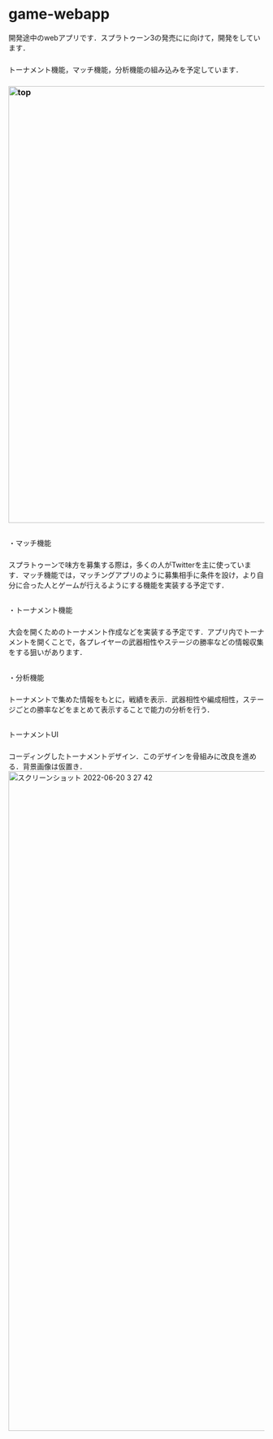 # game-webapp
開発途中のwebアプリです．スプラトゥーン3の発売にに向けて，開発をしています．
###
トーナメント機能，マッチ機能，分析機能の組み込みを予定しています．
### <img width="860" alt="top" src="https://user-images.githubusercontent.com/104476684/173811906-91c78c14-42cf-473f-997f-9aae31884e8d.png">



##
・マッチ機能
###
スプラトゥーンで味方を募集する際は，多くの人がTwitterを主に使っています．マッチ機能では，マッチングアプリのように募集相手に条件を設け，より自分に合った人とゲームが行えるようにする機能を実装する予定です．
##
・トーナメント機能
###
大会を開くためのトーナメント作成などを実装する予定です．アプリ内でトーナメントを開くことで，各プレイヤーの武器相性やステージの勝率などの情報収集をする狙いがあります．
##
・分析機能
###
トーナメントで集めた情報をもとに，戦績を表示．武器相性や編成相性，ステージごとの勝率などをまとめて表示することで能力の分析を行う．

##
トーナメントUI
###
コーディングしたトーナメントデザイン．このデザインを骨組みに改良を進める．背景画像は仮置き．
<img width="1299" alt="スクリーンショット 2022-06-20 3 27 42" src="https://user-images.githubusercontent.com/104476684/174495253-5b21a8ac-6880-4c3b-beb6-ed48f4bbd360.png">
